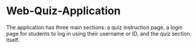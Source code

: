 # Web-Quiz-Application
The application has three main sections: a quiz instruction page, a login page for students to log in using their username or ID, and the quiz section itself.
